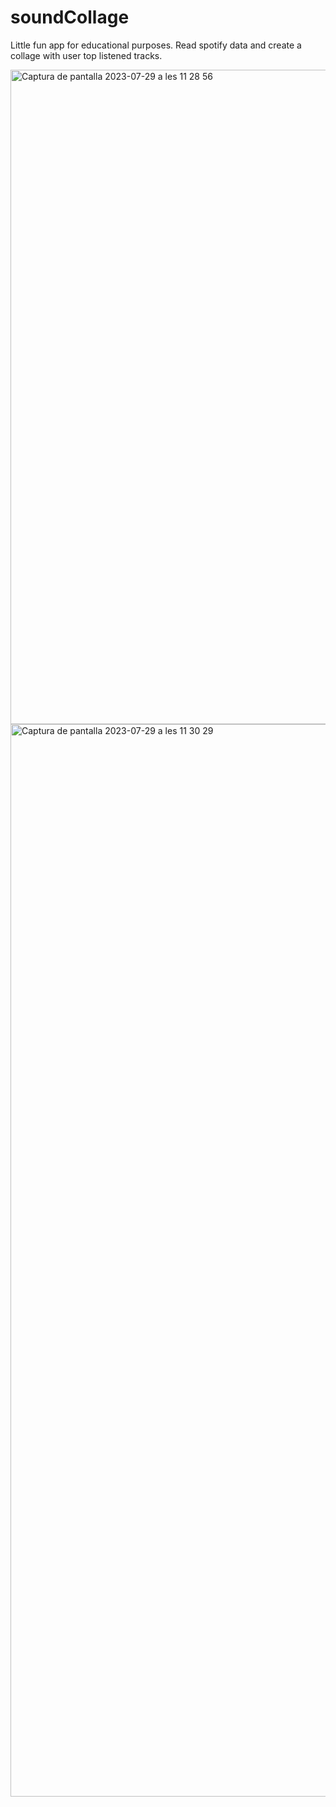 # soundCollage
Little fun app for educational purposes. Read spotify data and create a collage with user top listened tracks.


<img width="1047" alt="Captura de pantalla 2023-07-29 a les 11 28 56" src="https://github.com/kaviga/soundCollage/assets/62561223/6381b9d5-fc95-4eb1-9a73-95f4c9159294">


<img width="1716" alt="Captura de pantalla 2023-07-29 a les 11 30 29" src="https://github.com/kaviga/soundCollage/assets/62561223/d0f6238a-7bc8-4fd4-a49f-b59cb74c1b42">
